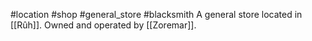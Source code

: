 #location #shop #general_store #blacksmith
A general store located in [[Rûh]]. Owned and operated by [[Zoremar]].